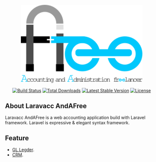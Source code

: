 <p align="center"><a href="https://laravel.com" target="_blank"><img src="public/images/andafree.png" width="400"></a></p>

<p align="center">
<a href="https://travis-ci.org/laravel/framework"><img src="https://travis-ci.org/laravel/framework.svg" alt="Build Status"></a>
<a href="https://packagist.org/packages/laravel/framework"><img src="https://img.shields.io/packagist/dt/laravel/framework" alt="Total Downloads"></a>
<a href="https://packagist.org/packages/laravel/framework"><img src="https://img.shields.io/packagist/v/laravel/framework" alt="Latest Stable Version"></a>
<a href="https://packagist.org/packages/laravel/framework"><img src="https://img.shields.io/packagist/l/laravel/framework" alt="License"></a>
</p>

## About Laravacc AndAFree

Laravacc AndAFree is a web accounting application build with Laravel framework. Laravel is expressive & elegant syntax framework.

## Feature

-   [GL Legder](https://laravel.com/docs/routing).
-   [CRM](https://laravel.com/docs/container).
